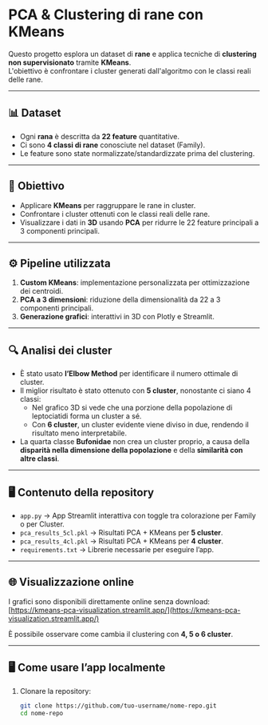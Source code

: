 # PCA & Clustering di rane con KMeans

Questo progetto esplora un dataset di **rane** e applica tecniche di **clustering non supervisionato** tramite **KMeans**.  
L'obiettivo è confrontare i cluster generati dall'algoritmo con le classi reali delle rane.

---

## 📊 Dataset

- Ogni **rana** è descritta da **22 feature** quantitative.  
- Ci sono **4 classi di rane** conosciute nel dataset (Family).  
- Le feature sono state normalizzate/standardizzate prima del clustering.

---

## 🎯 Obiettivo

- Applicare **KMeans** per raggruppare le rane in cluster.  
- Confrontare i cluster ottenuti con le classi reali delle rane.  
- Visualizzare i dati in **3D** usando **PCA** per ridurre le 22 feature principali a 3 componenti principali.

---

## ⚙️ Pipeline utilizzata

1. **Custom KMeans**: implementazione personalizzata per ottimizzazione dei centroidi.  
2. **PCA a 3 dimensioni**: riduzione della dimensionalità da 22 a 3 componenti principali.  
3. **Generazione grafici**: interattivi in 3D con Plotly e Streamlit.

---

## 🔍 Analisi dei cluster

- È stato usato **l’Elbow Method** per identificare il numero ottimale di cluster.  
- Il miglior risultato è stato ottenuto con **5 cluster**, nonostante ci siano 4 classi:  
  - Nel grafico 3D si vede che una porzione della popolazione di leptociatidi forma un cluster a sé.  
  - Con **6 cluster**, un cluster evidente viene diviso in due, rendendo il risultato meno interpretabile.  
- La quarta classe **Bufonidae** non crea un cluster proprio, a causa della **disparità nella dimensione della popolazione** e della **similarità con altre classi**.

---

## 🖥️ Contenuto della repository

- `app.py` → App Streamlit interattiva con toggle tra colorazione per Family o per Cluster.  
- `pca_results_5cl.pkl` → Risultati PCA + KMeans per **5 cluster**.  
- `pca_results_4cl.pkl` → Risultati PCA + KMeans per **4 cluster**.  
- `requirements.txt` → Librerie necessarie per eseguire l’app.

---

## 🌐 Visualizzazione online

I grafici sono disponibili direttamente online senza download:  
[https://kmeans-pca-visualization.streamlit.app/](https://kmeans-pca-visualization.streamlit.app/)  

È possibile osservare come cambia il clustering con **4, 5 o 6 cluster**.

---

## 🖥️ Come usare l’app localmente

1. Clonare la repository:
   ```bash
   git clone https://github.com/tuo-username/nome-repo.git
   cd nome-repo
